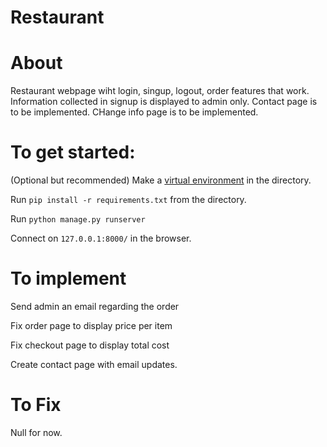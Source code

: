 # Restaurant

# About 
Restaurant webpage wiht login, singup, logout, order features that work. Information collected in signup is displayed to admin only. Contact page is to be implemented. CHange info page is to be implemented. 


# To get started:

(Optional but recommended) Make a [virtual environment](https://docs.python.org/3/tutorial/venv.html) in the directory.

Run `pip install -r requirements.txt` from the directory.

Run `python manage.py runserver`

Connect on `127.0.0.1:8000/` in the browser.

# To implement

Send admin an email regarding the order

Fix order page to display price per item

Fix checkout page to display total cost

Create contact page with email updates.


# To Fix

Null for now.
